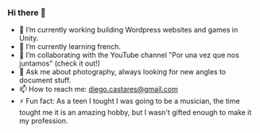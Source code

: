 ### Hi there 👋

<!--
**dcastares/dcastares** is a ✨ _special_ ✨ repository because its `README.md` (this file) appears on your GitHub profile.

Here are some ideas to get you started:
-->
- 🔭 I’m currently working building Wordpress websites and games in Unity.
- 🌱 I’m currently learning french.
- 👯 I’m collaborating with the YouTube channel "Por una vez que nos juntamos" (check it out!) 
- 💬 Ask me about photography, always looking for new angles to document stuff.
- 📫 How to reach me: diego.castares@gmail.com
- ⚡ Fun fact: As a teen I tought I was going to be a musician, the time tought me it is an amazing hobby, but I wasn't gifted enough to make it my profession.

